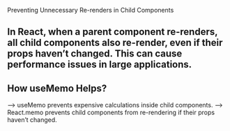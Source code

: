 Preventing Unnecessary Re-renders in Child Components

## In React, when a parent component re-renders, all child components also re-render, even if their props haven’t changed. This can cause performance issues in large applications.

## How useMemo Helps?
--> useMemo prevents expensive calculations inside child components.
--> React.memo prevents child components from re-rendering if their props haven’t changed.
